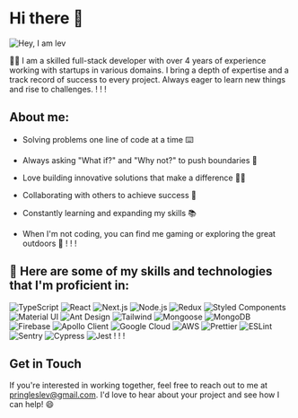 # Hi there 👋
![Hey, I am lev](https://user-images.githubusercontent.com/128470602/226672626-6d08262c-505d-47a8-af44-1aae139faf23.png)

👨‍💻 I am a skilled full-stack developer with over 4 years of experience working with startups in various domains.
I bring a depth of expertise and a track record of success to every project. Always eager to learn new things and rise to challenges.
!
!
!
## About me:

- Solving problems one line of code at a time ⌨️

- Always asking "What if?" and "Why not?" to push boundaries 🤯

- Love building innovative solutions that make a difference 👨‍🚀

- Collaborating with others to achieve success 🤝

- Constantly learning and expanding my skills 📚

- When I'm not coding, you can find me gaming or exploring the great outdoors 🌳
!
!
!
## 🚀 Here are some of my skills and technologies that I'm proficient in:

![TypeScript](https://img.shields.io/badge/TypeScript-3178C6?style=for-the-badge&logo=typescript&logoColor=white)
![React](https://img.shields.io/badge/React-61DAFB?style=for-the-badge&logo=react&logoColor=white)
![Next.js](https://img.shields.io/badge/Next.js-000000?style=for-the-badge&logo=next.js&logoColor=white)
![Node.js](https://img.shields.io/badge/Node.js-339933?style=for-the-badge&logo=node.js&logoColor=white)
![Redux](https://img.shields.io/badge/Redux-764ABC?style=for-the-badge&logo=redux&logoColor=white)
![Styled Components](https://img.shields.io/badge/Styled_Components-DB7093?style=for-the-badge&logo=styled-components&logoColor=white)
![Material UI](https://img.shields.io/badge/Material_UI-0081CB?style=for-the-badge&logo=material-ui&logoColor=white)
![Ant Design](https://img.shields.io/badge/Ant_Design-0170FE?style=for-the-badge&logo=ant-design&logoColor=white)
![Tailwind](https://img.shields.io/badge/Tailwind-38B2AC?style=for-the-badge&logo=tailwind-css&logoColor=white)
![Mongoose](https://img.shields.io/badge/Mongoose-47A248?style=for-the-badge&logo=mongoose&logoColor=white)
![MongoDB](https://img.shields.io/badge/MongoDB-47A248?style=for-the-badge&logo=mongodb&logoColor=white)
![Firebase](https://img.shields.io/badge/Firebase-FFCA28?style=for-the-badge&logo=firebase&logoColor=black)
![Apollo Client](https://img.shields.io/badge/Apollo_Client-311C87?style=for-the-badge&logo=apollo-graphql&logoColor=white)
![Google Cloud](https://img.shields.io/badge/Google_Cloud-4285F4?style=for-the-badge&logo=google-cloud&logoColor=white)
![AWS](https://img.shields.io/badge/AWS-232F3E?style=for-the-badge&logo=amazon-aws&logoColor=white)
![Prettier](https://img.shields.io/badge/Prettier-F7B93E?style=for-the-badge&logo=prettier&logoColor=black)
![ESLint](https://img.shields.io/badge/ESLint-4B32C3?style=for-the-badge&logo=eslint&logoColor=white)
![Sentry](https://img.shields.io/badge/Sentry-FB4226?style=for-the-badge&logo=sentry&logoColor=white)
![Cypress](https://img.shields.io/badge/Cypress-17202C?style=for-the-badge&logo=cypress&logoColor=white)
![Jest](https://img.shields.io/badge/Jest-C21325?style=for-the-badge&logo=jest&logoColor=white)
!
!
!
## Get in Touch

If you're interested in working together, feel free to reach out to me at pringleslev@gmail.com. 
I'd love to hear about your project and see how I can help! 😄
